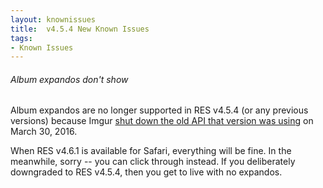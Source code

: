 ```yaml
---
layout: knownissues
title:  v4.5.4 New Known Issues
tags:
- Known Issues
---
```


###### Album expandos don't show

Album expandos are no longer supported in RES v4.5.4 (or any previous versions) because Imgur [shut down the old API that version was using](http://api.imgur.com/2/) on March 30, 2016.

When RES v4.6.1 is available for Safari, everything will be fine.  In the meanwhile, sorry -- you can click through instead.
If you deliberately downgraded to RES v4.5.4, then you get to live with no expandos.
